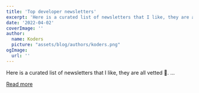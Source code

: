 ```yaml
---
title: 'Top developer newsletters'
excerpt: 'Here is a curated list of newsletters that I like, they are all vetted 💯.          ...'
date: '2022-04-02'
coverImage: ''
author:
  name: Koders
  picture: "assets/blog/authors/koders.png"
ogImage:
  url: ''
---
```


Here is a curated list of newsletters that I like, they are all vetted 💯.          ...

[Read more](https://dev.to/agamm/top-developer-newsletters-g8b)
